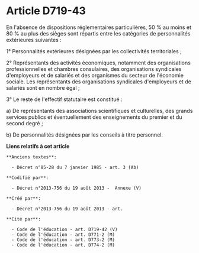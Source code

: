 # Article D719-43

En l'absence de dispositions réglementaires particulières, 50 % au moins et 80 % au plus des sièges sont répartis entre les
catégories de personnalités extérieures suivantes :

1° Personnalités extérieures désignées par les collectivités territoriales ;

2° Représentants des activités économiques, notamment des organisations professionnelles et chambres consulaires, des
organisations syndicales d'employeurs et de salariés et des organismes du secteur de l'économie sociale. Les représentants
des organisations syndicales d'employeurs et de salariés sont en nombre égal ;

3° Le reste de l'effectif statutaire est constitué :

a) De représentants des associations scientifiques et culturelles, des grands services publics et éventuellement des
enseignements du premier et du second degré ;

b) De personnalités désignées par les conseils à titre personnel.

**Liens relatifs à cet article**

	**Anciens textes**:

	  - Décret n°85-28 du 7 janvier 1985 - art. 3 (Ab)

	**Codifié par**:

	  - Décret n°2013-756 du 19 août 2013 -  Annexe (V)

	**Créé par**:

	  - Décret n°2013-756 du 19 août 2013 - art.

	**Cité par**:

	  - Code de l'éducation - art. D719-42 (V)
	  - Code de l'éducation - art. D771-2 (M)
	  - Code de l'éducation - art. D773-2 (M)
	  - Code de l'éducation - art. D774-2 (M)
